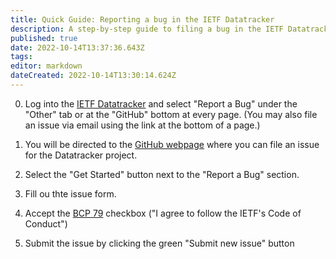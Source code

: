 ```yaml
---
title: Quick Guide: Reporting a bug in the IETF Datatracker
description: A step-by-step guide to filing a bug in the IETF Datatracker.
published: true
date: 2022-10-14T13:37:36.643Z
tags: 
editor: markdown
dateCreated: 2022-10-14T13:30:14.624Z
---
```


0. Log into the [IETF Datatracker](https://datatracker.ietf.org) and select "Report a Bug" under the "Other" tab or at the "GitHub" bottom at every page. (You may also file an issue via email using the link at the bottom of a page.)



1. You will be directed to the [GitHub webpage](https://github.com/ietf-tools/datatracker/issues/new/choose) where you can file an issue for the Datatracker project.

2. Select the "Get Started" button next to the "Report a Bug" section.

3. Fill ou thte issue form.

4. Accept the [BCP 79](https://www.rfc-editor.org/rfc/rfc8179.html) checkbox ("I agree to follow the IETF's Code of Conduct")

5. Submit the issue by clicking the green "Submit new issue" button

